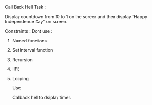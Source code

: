 Call Back Hell Task :

Display countdown from 10 to 1 on the screen and then display "Happy Independence Day" on screen.

Constraints :
Dont use :
1) Named functions
2) Set interval function
3) Recursion
4) IIFE
5) Looping


   Use:

   Callback hell to dsiplay timer.
